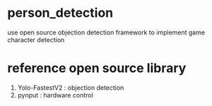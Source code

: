 
# person_detection
use open source objection detection framework to implement game character detection

# reference open source library
1. Yolo-FastestV2 : objection detection
2. pynput : hardware control


